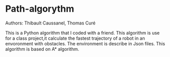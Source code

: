 # Path-algorythm

Authors: Thibault Caussanel, Thomas Curé

This is a Python algorithm that I coded with a friend. This algorithm is use for a class project,it calculate the fastest trajectory of a robot in an envoronment with obstacles. The environment is describe in Json files. This algorithm is based on A* algorithm.
